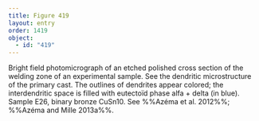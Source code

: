 ```yaml
---
title: Figure 419
layout: entry
order: 1419
object:
  - id: "419"
---
```


Bright field photomicrograph of an etched polished cross section of the welding zone of an experimental sample. See the dendritic microstructure of the primary cast. The outlines of dendrites appear colored; the interdendritic space is filled with eutectoïd phase alfa + delta (in blue). Sample E26, binary bronze CuSn10. See %%Azéma et al. 2012%%; %%Azéma and Mille 2013a%%.
